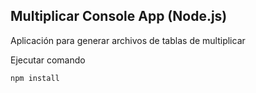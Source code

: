 ## Multiplicar Console App (Node.js)

Aplicación para generar archivos de tablas de multiplicar

Ejecutar comando
```
npm install
```
